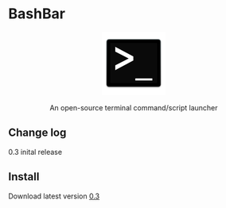 # BashBar
<div align="center">
<img src="https://github.com/tbrek/BashBar/blob/master/BashBar/Assets.xcassets/AppIcon.appiconset/icon_128x128.png">

An open-source terminal command/script launcher
</div>

## Change log

0.3 inital release

## Install

Download latest version [0.3](https://github.com/tbrek/BashBar/blob/master/BashBar/BashBar.zip)

[logo]: https://github.com/tbrek/BashBar/blob/master/BashBar/Assets.xcassets/AppIcon.appiconset/icon_128x128.png "Logo"